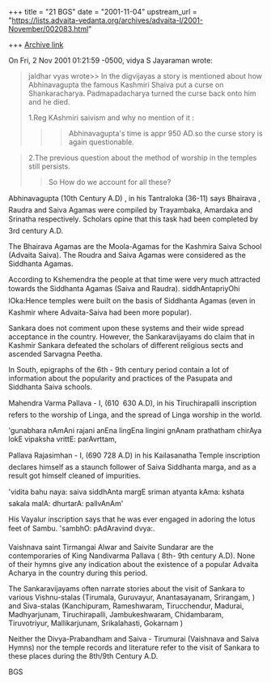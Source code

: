 +++
title = "21 BGS"
date = "2001-11-04"
upstream_url = "https://lists.advaita-vedanta.org/archives/advaita-l/2001-November/002083.html"

+++
[Archive link](https://lists.advaita-vedanta.org/archives/advaita-l/2001-November/002083.html)

On Fri, 2 Nov 2001 01:21:59 -0500, vidya S Jayaraman <paanini at YAHOO.COM>
wrote:

>jaldhar vyas wrote>>
>In the digvijayas a story is mentioned about how
>Abhinavagupta the famous Kashmiri Shaiva put a curse
>on Shankaracharya. Padmapadacharya turned the
>curse back onto him and he died.
>
>1.Reg KAshmiri saivism and why no mention of it :
>>> Abhinavagupta's time is appr 950 AD.so the curse
>story is again questionable.

>2.The previous question about the method of worship in
>the temples still persists.
>
>>So How do we account for all these?


Abhinavagupta (10th Century A.D) , in his Tantraloka (36-11)
says Bhairava , Raudra and Saiva Agamas were compiled by Trayambaka,
Amardaka and Srinatha respectively. Scholars opine that this task
had been completed by 3rd century A.D.

The Bhairava Agamas are  the Moola-Agamas for the Kashmira Saiva School
(Advaita Saiva). The Roudra and Saiva Agamas were considered as the
Siddhanta Agamas.

According to Kshemendra the people at that time
were very much attracted towards the Siddhanta Agamas (Saiva and
Raudra).  siddhAntapriyOhi lOka:Hence temples were built on the
basis of Siddhanta Agamas (even in Kashmir where Advaita-Saiva had been
more popular).

Sankara  does not comment upon these systems and their wide spread
acceptance in the country.  However, the Sankaravijayams do claim that in
Kashmir Sankara defeated the scholars of different religious sects and
ascended Sarvagna Peetha.

In South, epigraphs of the 6th - 9th century period contain a lot of
information about the popularity and practices of the Pasupata and
Siddhanta Saiva schools.

Mahendra Varma Pallava - I, (610  630 A.D), in his Tiruchirapalli
inscription refers to the worship of Linga, and the spread of Linga
worship in the world.

   'gunabhara nAmAni rajani anEna lingEna lingini gnAnam
    prathatham chirAya lokE vipaksha vrittE: parAvrttam,

Pallava Rajasimhan - I, (690 728 A.D) in his Kailasanatha Temple
inscription declares himself as a staunch follower of Saiva Siddhanta
marga, and as a result got himself cleaned of impurities.

   'vidita bahu naya: saiva siddhAnta margE
     sriman atyanta kAma: kshata sakala malA:
     dhurtarA: pallvAnAm'

His Vayalur inscription says that he was ever engaged in adoring the lotus
feet of Sambu. 'sambhO: pAdAravind dvya:.

Vaishnava saint Tirmangai Alwar and Saivite Sundarar are the
contemporaries of King Nandivarma Pallava ( 8th- 9th century A.D).
None of their hymns give any indication about the existence of a
popular Advaita Acharya in the country during this period.

The Sankaravijayams often narrate  stories about the visit of
Sankara to various Vishnu-stalas (Tirumala, Guruvayur, Anantasayanam,
Srirangam,
) and Siva-stalas (Kanchipuram, Rameshwaram, Tirucchendur,
Madurai, Madhyarjunam, Tiruchirapalli, Jambukeshwaram,  Chidambaram,
Tiruvotriyur, Mallikarjunam, Srikalahasti, Gokarnam
)

Neither the Divya-Prabandham and Saiva - Tirumurai (Vaishnava and Saiva
Hymns) nor the temple records and literature refer to the visit of Sankara
to these places during the 8th/9th Century A.D.

BGS

